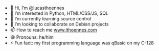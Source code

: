 - 👋 Hi, I’m @lucasthoennes
- 👀 I’m interested in Python, HTML/CSS/JS, SQL
- 🌱 I’m currently learning source control
- 💞️ I’m looking to collaborate on Debian projects
- 📫 How to reach me www.lthoennes.com
- 😄 Pronouns: he/him
- ⚡ Fun fact: my first programming language was qBasic on my C-128

<!---
lucasthoennes/lucasthoennes is a ✨ special ✨ repository because its `README.md` (this file) appears on your GitHub profile.
You can click the Preview link to take a look at your changes.
--->

